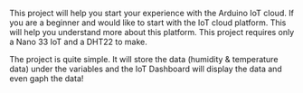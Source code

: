 This project will help you start your experience with the Arduino IoT cloud. If you are a beginner and would like to start with the IoT cloud platform. 
This will help you understand more about this platform. This project requires only a Nano 33 IoT and a DHT22 to make.

The project is quite simple. It will store the data (humidity & temperature data) under the variables and the IoT Dashboard will display the data and even gaph the data!
